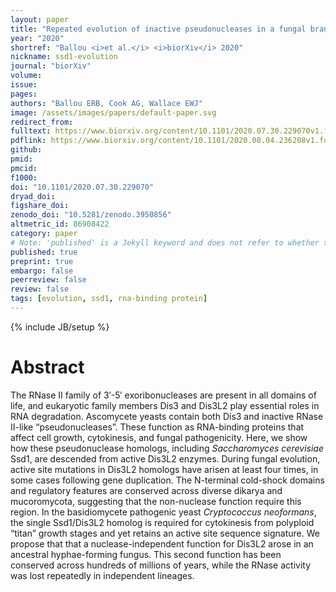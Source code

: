 ```yaml
---
layout: paper
title: "Repeated evolution of inactive pseudonucleases in a fungal branch of the Dis3/RNase II family of nucleases"
year: "2020"
shortref: "Ballou <i>et al.</i> <i>biorXiv</i> 2020"
nickname: ssd1-evolution
journal: "biorXiv"
volume: 
issue:
pages: 
authors: "Ballou ERB, Cook AG, Wallace EWJ"
image: /assets/images/papers/default-paper.svg
redirect_from: 
fulltext: https://www.biorxiv.org/content/10.1101/2020.07.30.229070v1.full
pdflink: https://www.biorxiv.org/content/10.1101/2020.08.04.236208v1.full.pdf
github: 
pmid: 
pmcid: 
f1000: 
doi: "10.1101/2020.07.30.229070"
dryad_doi:
figshare_doi: 
zenodo_doi: "10.5281/zenodo.3950856"
altmetric_id: 86908422
category: paper
# Note: 'published' is a Jekyll keyword and does not refer to whether the paper is published, but rather to whether this Markdown should be part of the rendered site.
published: true
preprint: true
embargo: false	
peerreview: false
review: false
tags: [evolution, ssd1, rna-binding protein]
---
```

{% include JB/setup %}

# Abstract 

The RNase II family of 3′-5′ exoribonucleases are present in all domains of life, and eukaryotic family members Dis3 and Dis3L2 play essential roles in RNA degradation. Ascomycete yeasts contain both Dis3 and inactive RNase II-like “pseudonucleases”. These function as RNA-binding proteins that affect cell growth, cytokinesis, and fungal pathogenicity. Here, we show how these pseudonuclease homologs, including *Saccharomyces cerevisiae* Ssd1, are descended from active Dis3L2 enzymes. During fungal evolution, active site mutations in Dis3L2 homologs have arisen at least four times, in some cases following gene duplication. The N-terminal cold-shock domains and regulatory features are conserved across diverse dikarya and mucoromycota, suggesting that the non-nuclease function require this region. In the basidiomycete pathogenic yeast *Cryptococcus neoformans*, the single Ssd1/Dis3L2 homolog is required for cytokinesis from polyploid “titan” growth stages and yet retains an active site sequence signature. We propose that that a nuclease-independent function for Dis3L2 arose in an ancestral hyphae-forming fungus. This second function has been conserved across hundreds of millions of years, while the RNase activity was lost repeatedly in independent lineages.
